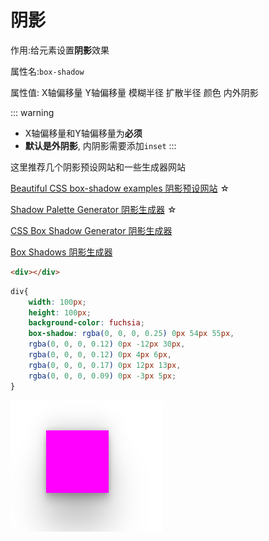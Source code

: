 # 阴影

作用:给元素设置**阴影**效果

属性名:`box-shadow`

属性值: X轴偏移量 Y轴偏移量 模糊半径 扩散半径 颜色 内外阴影

::: warning
* X轴偏移量和Y轴偏移量为**必须**
* **默认是外阴影**, 内阴影需要添加`inset`
:::

这里推荐几个阴影预设网站和一些生成器网站

[Beautiful CSS box-shadow examples 阴影预设网站](//getcssscan.com/css-box-shadow-examples) ☆

[Shadow Palette Generator 阴影生成器](//www.joshwcomeau.com/shadow-palette/) ☆

[CSS Box Shadow Generator 阴影生成器](//cssbud.com/css-generator/css-box-shadow-generator/)

[Box Shadows 阴影生成器](//box-shadow.dev/)

```html
<div></div>
```

```css
div{
    width: 100px;
    height: 100px;
    background-color: fuchsia;
    box-shadow: rgba(0, 0, 0, 0.25) 0px 54px 55px,
    rgba(0, 0, 0, 0.12) 0px -12px 30px,
    rgba(0, 0, 0, 0.12) 0px 4px 6px,
    rgba(0, 0, 0, 0.17) 0px 12px 13px,
    rgba(0, 0, 0, 0.09) 0px -3px 5px;
}
```

![9f65d9392562bd78f0829ffe2feb0755f9b70ee7](Assets/9f65d9392562bd78f0829ffe2feb0755f9b70ee7.png)
